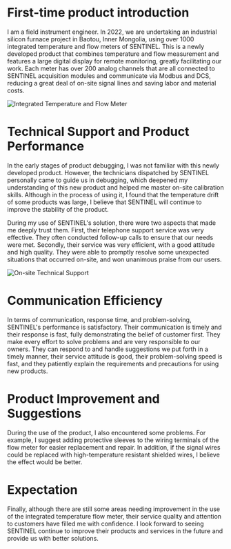 # **First-time product introduction**

I am a field instrument engineer. In 2022, we are undertaking an industrial silicon furnace project in Baotou, Inner Mongolia, using over 1000 integrated temperature and flow meters of SENTINEL. This is a newly developed product that combines temperature and flow measurement and features a large digital display for remote monitoring, greatly facilitating our work. Each meter has over 200 analog channels that are all connected to SENTINEL acquisition modules and communicate via Modbus and DCS, reducing a great deal of on-site signal lines and saving labor and material costs.

![Integrated Temperature and Flow Meter](https://www.sentinel-china.com/vancheerfile/Images/2023/6/20230621163720585.png)

# **Technical Support and Product Performance**

In the early stages of product debugging, I was not familiar with this newly developed product. However, the technicians dispatched by SENTINEL personally came to guide us in debugging, which deepened my understanding of this new product and helped me master on-site calibration skills. Although in the process of using it, I found that the temperature drift of some products was large, I believe that SENTINEL will continue to improve the stability of the product.

During my use of SENTINEL's solution, there were two aspects that made me deeply trust them. First, their telephone support service was very effective. They often conducted follow-up calls to ensure that our needs were met. Secondly, their service was very efficient, with a good attitude and high quality. They were able to promptly resolve some unexpected situations that occurred on-site, and won unanimous praise from our users.

![On-site Technical Support](https://www.sentinel-china.com/vancheerfile/Images/2023/6/20230621163753007.png)

# **Communication Efficiency**

In terms of communication, response time, and problem-solving, SENTINEL's performance is satisfactory. Their communication is timely and their response is fast, fully demonstrating the belief of customer first. They make every effort to solve problems and are very responsible to our owners. They can respond to and handle suggestions we put forth in a timely manner, their service attitude is good, their problem-solving speed is fast, and they patiently explain the requirements and precautions for using new products.

# **Product Improvement and Suggestions**

During the use of the product, I also encountered some problems. For example, I suggest adding protective sleeves to the wiring terminals of the flow meter for easier replacement and repair. In addition, if the signal wires could be replaced with high-temperature resistant shielded wires, I believe the effect would be better.

# **Expectation**

Finally, although there are still some areas needing improvement in the use of the integrated temperature flow meter, their service quality and attention to customers have filled me with confidence. I look forward to seeing SENTINEL continue to improve their products and services in the future and provide us with better solutions.
